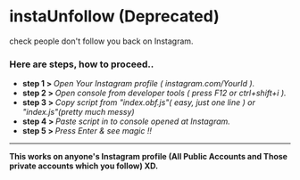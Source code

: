 # instaUnfollow (Deprecated)
check people don't follow you back on Instagram.
<h3>Here are steps, how to proceed..</h3>

<ul>  
<li><b>step 1 > </b> <i>Open Your Instagram profile ( instagram.com/YourId ).</i></li>
<li><b>step 2 > </b> <i>Open console from developer tools ( press F12 or ctrl+shift+i ).</i></li>
<li><b>step 3 > </b> <i>Copy script from  "index.obf.js"( easy, just one line ) or "index.js"(pretty much messy) </i></li>
<li><b>step 4 > </b> <i>Paste script in to console opened at Instagram.</i></li>
<li><b>step 5 > </b> <i>Press Enter & see magic !!</i></li>
</ul>


<hr>
<b> This works on anyone's Instagram profile (All Public Accounts and Those private accounts which you follow) XD. </b>
